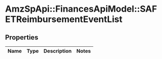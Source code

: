 # AmzSpApi::FinancesApiModel::SAFETReimbursementEventList

## Properties
Name | Type | Description | Notes
------------ | ------------- | ------------- | -------------


